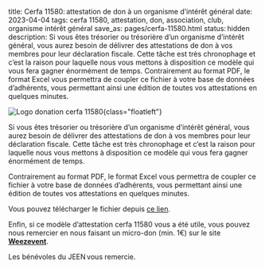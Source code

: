 title: Cerfa 11580: attestation de don à un organisme d’intérêt général
date: 2023-04-04
tags: cerfa 11580, attestation, don, association, club, organisme intérêt général
save_as: pages/cerfa-11580.html
status: hidden
description: Si vous êtes trésorier ou trésorière d’un organisme d’intérêt général, vous aurez besoin de délivrer des attestations de don à vos membres pour leur déclaration fiscale. Cette tâche est très chronophage et c’est la raison pour laquelle nous vous mettons à disposition ce modèle qui vous fera gagner énormément de temps. Contrairement au format PDF, le format Excel vous permettra de coupler ce fichier à votre base de données d’adhérents, vous permettant ainsi une édition de toutes vos attestations en quelques minutes.

![Logo donation cerfa 11580]({static}/images/logo_donation.webp){class="floatleft"}

Si vous êtes trésorier ou trésorière d’un organisme d’intérêt général, vous aurez besoin de délivrer des attestations de don à vos membres pour leur déclaration fiscale. Cette tâche est très chronophage et c’est la raison pour laquelle nous vous mettons à disposition ce modèle qui vous fera gagner énormément de temps.

Contrairement au format PDF, le format Excel vous permettra de coupler ce fichier à votre base de données d’adhérents, vous permettant ainsi une édition de toutes vos attestations en quelques minutes.

Vous pouvez télécharger le fichier depuis [ce lien]({static}/static/Cerfa11580_4T.xlsx).

Enfin, si ce modèle d’attestation cerfa 11580 vous a été utile, vous pouvez nous remercier en nous faisant un micro-don (min. 1€) sur le site [**Weezevent**](https://my.weezevent.com/inscription-apports-techniques-sur-place-2022-2023-paris-16e).

Les bénévoles du JEEN vous remercie.
